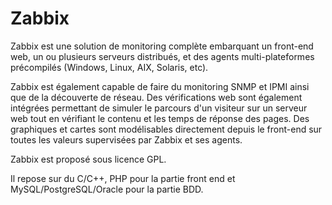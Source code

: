 # Zabbix

Zabbix est une solution de monitoring complète embarquant un front-end web, un ou plusieurs serveurs distribués, et des agents multi-plateformes précompilés (Windows, Linux, AIX, Solaris, etc).

Zabbix est également capable de faire du monitoring SNMP et IPMI ainsi que de la découverte de réseau. Des vérifications web sont également intégrées permettant de simuler le parcours d'un visiteur sur un serveur web tout en vérifiant le contenu et les temps de réponse des pages. Des graphiques et cartes sont modélisables directement depuis le front-end sur toutes les valeurs supervisées par Zabbix et ses agents.

Zabbix est proposé sous licence GPL.

Il repose sur du C/C++, PHP pour la partie front end et MySQL/PostgreSQL/Oracle pour la partie BDD.


